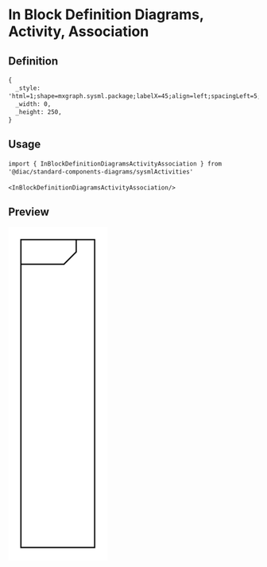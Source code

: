 # In Block Definition Diagrams, Activity, Association

## Definition

```
{
  _style: 'html=1;shape=mxgraph.sysml.package;labelX=45;align=left;spacingLeft=5;verticalAlign=top;spacingTop=-3;fontStyle=1;strokeWidth=1;recursiveResize=0;',
  _width: 0,
  _height: 250,
}
```

## Usage

```
import { InBlockDefinitionDiagramsActivityAssociation } from '@diac/standard-components-diagrams/sysmlActivities'

<InBlockDefinitionDiagramsActivityAssociation/>
```

## Preview

<img src="./in-block-definition-diagrams-activity-association.png" width="200"/>
